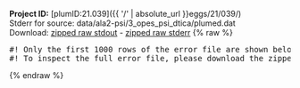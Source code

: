 **Project ID:** [plumID:21.039]({{ '/' | absolute_url }}eggs/21/039/)  
Stderr for source:  data/ala2-psi/3_opes_psi_dtica/plumed.dat   
Download: [zipped raw stdout](plumed.dat.plumed_master.stdout.txt.zip) - [zipped raw stderr](plumed.dat.plumed_master.stderr.txt.zip) 
{% raw %}
<pre>
#! Only the first 1000 rows of the error file are shown below
#! To inspect the full error file, please download the zipped raw stderr file above
</pre>
{% endraw %}
